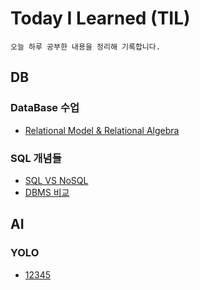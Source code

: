 # Today I Learned (TIL)
```
오늘 하루 공부한 내용을 정리해 기록합니다.
```
## DB
### DataBase 수업
- [Relational Model & Relational Algebra](https://github.com/seonyong-kim/TIL/blob/main/DataBase/DataBaseClass/Relational%20Model%20%26%20Relational%20Algebra.md)
### SQL 개념들
- [SQL VS NoSQL](https://github.com/seonyong-kim/TIL/blob/main/DataBase/SQL%20%EA%B0%9C%EB%85%90%EB%93%A4/SQL%20VS%20NoSQL.md)
- [DBMS 비교](https://github.com/seonyong-kim/TIL/blob/main/DataBase/SQL%20%EA%B0%9C%EB%85%90%EB%93%A4/DBMS%20%EB%B9%84%EA%B5%90.md)
## AI
### YOLO
- [12345](https://github.com/seonyong-kim/TIL/blob/main/AI/YOLO/1.md)
